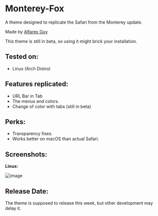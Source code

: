 # Monterey-Fox
A theme designed to replicate the Safari from the Monterey update.

Made by [Alfarex Guy](https://github.com/alfarexguy2019)

This theme is still in beta, so using it might brick your installation.

## Tested on:

- Linux (Arch Distro)




## Features replicated:

- URL Bar in Tab
- The menus and colors.
- Change of color with tabs (still in beta)
 
## Perks:

- Transparency fixes.
- Works better on macOS than actual Safari.

## Screenshots:

**Linux:**

![image](https://user-images.githubusercontent.com/78948152/123194110-8e893500-d4c3-11eb-89e4-e4395578c632.png)


## Release Date:

The theme is supposed to release this week, but other development may delay it. 
